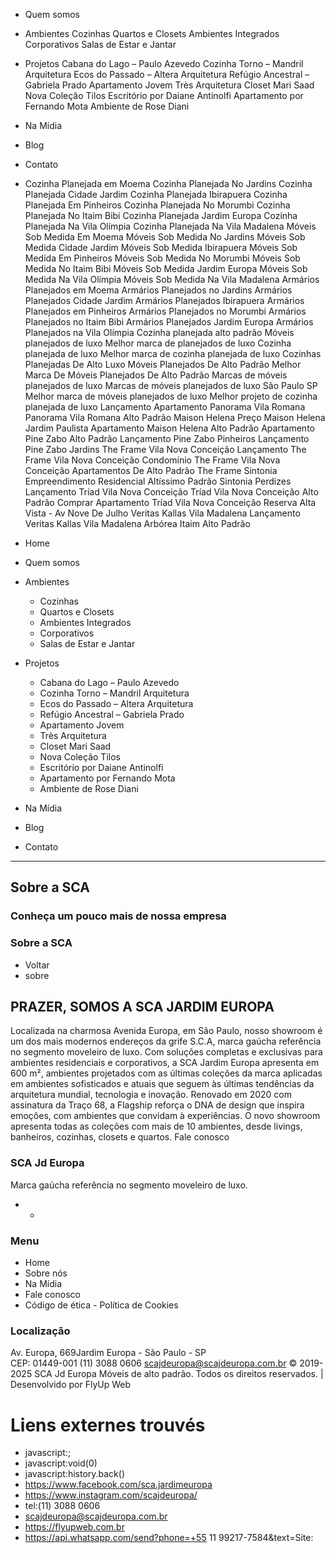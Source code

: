   * Quem somos
  * Ambientes 
Cozinhas Quartos e Closets Ambientes Integrados Corporativos Salas de Estar e Jantar
  * Projetos 
Cabana do Lago – Paulo Azevedo  Cozinha Torno – Mandril Arquitetura Ecos do Passado – Altera Arquitetura Refúgio Ancestral – Gabriela Prado Apartamento Jovem Très Arquitetura Closet Mari Saad Nova Coleção Tilos Escritório por Daiane Antinolfi Apartamento por Fernando Mota Ambiente de Rose Diani
  * Na Mídia
  * Blog
  * Contato
  * Cozinha Planejada em Moema Cozinha Planejada No Jardins Cozinha Planejada Cidade Jardim Cozinha Planejada Ibirapuera Cozinha Planejada Em Pinheiros Cozinha Planejada No Morumbi Cozinha Planejada No Itaim Bibi Cozinha Planejada Jardim Europa Cozinha Planejada Na Vila Olímpia Cozinha Planejada Na Vila Madalena Móveis Sob Medida Em Moema Móveis Sob Medida No Jardins Móveis Sob Medida Cidade Jardim Móveis Sob Medida Ibirapuera Móveis Sob Medida Em Pinheiros Móveis Sob Medida No Morumbi Móveis Sob Medida No Itaim Bibi Móveis Sob Medida Jardim Europa Móveis Sob Medida Na Vila Olímpia Móveis Sob Medida Na Vila Madalena Armários Planejados em Moema Armários Planejados no Jardins Armários Planejados Cidade Jardim Armários Planejados Ibirapuera Armários Planejados em Pinheiros Armários Planejados no Morumbi Armários Planejados no Itaim Bibi Armários Planejados Jardim Europa Armários Planejados na Vila Olímpia Cozinha planejada alto padrão Móveis planejados de luxo Melhor marca de planejados de luxo Cozinha planejada de luxo Melhor marca de cozinha planejada de luxo Cozinhas Planejadas De Alto Luxo Móveis Planejados De Alto Padrão Melhor Marca De Móveis Planejados De Alto Padrão Marcas de móveis planejados de luxo Marcas de móveis planejados de luxo São Paulo SP Melhor marca de móveis planejados de luxo Melhor projeto de cozinha planejada de luxo Lançamento Apartamento Panorama Vila Romana  Panorama Vila Romana Alto Padrão Maison Helena Preço  Maison Helena Jardim Paulista  Apartamento Maison Helena Alto Padrão  Apartamento Pine Zabo Alto Padrão  Lançamento Pine Zabo Pinheiros  Lançamento Pine Zabo Jardins  The Frame Vila Nova Conceição  Lançamento The Frame Vila Nova Conceição  Condomínio The Frame Vila Nova Conceição Apartamentos De Alto Padrão The Frame  Sintonia Empreendimento Residencial  Altíssimo Padrão Sintonia Perdizes  Lançamento Tríad Vila Nova Conceição  Tríad Vila Nova Conceição Alto Padrão  Comprar Apartamento Tríad Vila Nova Conceição  Reserva Alta Vista - Av Nove De Julho  Veritas Kallas Vila Madalena  Lançamento Veritas Kallas Vila Madalena  Arbórea Itaim Alto Padrão


  * Home
  * Quem somos
  * Ambientes 
    * Cozinhas
    * Quartos e Closets
    * Ambientes Integrados
    * Corporativos
    * Salas de Estar e Jantar
  * Projetos 
    * Cabana do Lago – Paulo Azevedo 
    * Cozinha Torno – Mandril Arquitetura
    * Ecos do Passado – Altera Arquitetura
    * Refúgio Ancestral – Gabriela Prado
    * Apartamento Jovem
    * Très Arquitetura
    * Closet Mari Saad
    * Nova Coleção Tilos
    * Escritório por Daiane Antinolfi
    * Apartamento por Fernando Mota
    * Ambiente de Rose Diani
  * Na Mídia
  * Blog
  * Contato


  *   *   * 

##  Sobre a SCA 
###  Conheça um pouco mais de nossa empresa 
###  Sobre a SCA 
  * Voltar
  * sobre


## PRAZER, SOMOS A SCA JARDIM EUROPA
Localizada na charmosa Avenida Europa, em São Paulo, nosso showroom é um dos mais modernos endereços da grife S.C.A, marca gaúcha referência no segmento moveleiro de luxo. Com soluções completas e exclusivas para ambientes residenciais e corporativos, a SCA Jardim Europa apresenta em 600 m², ambientes projetados com as últimas coleções da marca aplicadas em ambientes sofisticados e atuais que seguem às últimas tendências da arquitetura mundial, tecnologia e inovação.
Renovado em 2020 com assinatura da Traço 68, a Flagship reforça o DNA de design que inspira emoções, com ambientes que convidam à experiências. O novo showroom apresenta todas as coleções com mais de 10 ambientes, desde livings, banheiros, cozinhas, closets e quartos.
Fale conosco
### SCA Jd Europa
Marca gaúcha referência no segmento moveleiro de luxo. 
  *   * 

### Menu
  * Home
  * Sobre nós
  * Na Mídia
  * Fale conosco
  * Código de ética - Política de Cookies


### Localização
Av. Europa, 669Jardim Europa - São Paulo - SP   
CEP: 01449-001
(11) 3088 0606 scajdeuropa@scajdeuropa.com.br
© 2019-2025 SCA Jd Europa Móveis de alto padrão. Todos os direitos reservados. |  Desenvolvido por FlyUp Web


# Liens externes trouvés
- javascript:;
- javascript:void(0)
- javascript:history.back()
- https://www.facebook.com/sca.jardimeuropa
- https://www.instagram.com/scajdeuropa/
- tel:(11) 3088 0606
- scajdeuropa@scajdeuropa.com.br
- https://flyupweb.com.br
- https://api.whatsapp.com/send?phone=+55 11 99217-7584&text=Site: